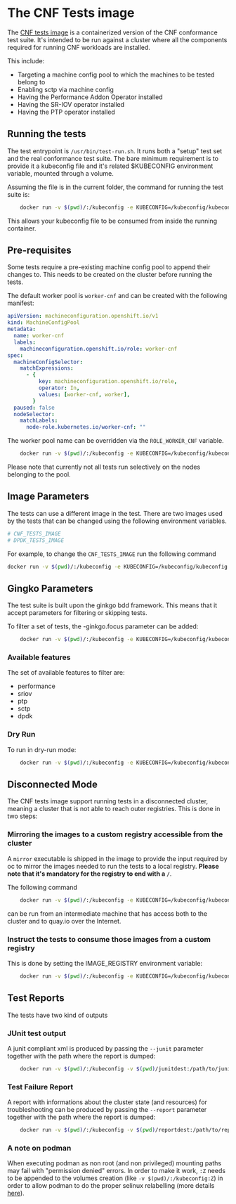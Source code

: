 # The CNF Tests image

The [CNF tests image](https://quay.io/openshift-kni/cnf-tests) is a containerized version of the CNF conformance test suite.
It's intended to be run against a cluster where all the components required for running CNF workloads are installed.

This include:

- Targeting a machine config pool to which the machines to be tested belong to
- Enabling sctp via machine config
- Having the Performance Addon Operator installed
- Having the SR-IOV operator installed
- Having the PTP operator installed

## Running the tests

The test entrypoint is `/usr/bin/test-run.sh`. It runs both a "setup" test set and the real conformance test suite.
The bare minimum requirement is to provide it a kubeconfig file and it's related $KUBECONFIG environment variable, mounted through a volume.

Assuming the file is in the current folder, the command for running the test suite is:

```bash
    docker run -v $(pwd)/:/kubeconfig -e KUBECONFIG=/kubeconfig/kubeconfig quay.io/openshift-kni/cnf-tests /usr/bin/test-run.sh
```

This allows your kubeconfig file to be consumed from inside the running container.

## Pre-requisites

Some tests require a pre-existing machine config pool to append their changes to. This needs to be created on the cluster before running the tests.

The default worker pool is `worker-cnf` and can be created with the following manifest:

```yaml
apiVersion: machineconfiguration.openshift.io/v1
kind: MachineConfigPool
metadata:
  name: worker-cnf
  labels:
    machineconfiguration.openshift.io/role: worker-cnf
spec:
  machineConfigSelector:
    matchExpressions:
      - {
          key: machineconfiguration.openshift.io/role,
          operator: In,
          values: [worker-cnf, worker],
        }
  paused: false
  nodeSelector:
    matchLabels:
      node-role.kubernetes.io/worker-cnf: ""
```

The worker pool name can be overridden via the `ROLE_WORKER_CNF` variable.

```bash
    docker run -v $(pwd)/:/kubeconfig -e KUBECONFIG=/kubeconfig/kubeconfig -e ROLE_WORKER_CNF=custom-worker-pool quay.io/openshift-kni/cnf-tests /usr/bin/test-run.sh
```

Please note that currently not all tests run selectively on the nodes belonging to the pool.

## Image Parameters

The tests can use a different image in the test.
There are two images used by the tests that can be changed using the following environment variables.

```bash
# CNF_TESTS_IMAGE
# DPDK_TESTS_IMAGE
```

For example, to change the `CNF_TESTS_IMAGE` run the following command

```bash
docker run -v $(pwd)/:/kubeconfig -e KUBECONFIG=/kubeconfig/kubeconfig -e CNF_TESTS_IMAGE="custom-cnf-tests-image:latests" quay.io/openshift-kni/cnf-tests /usr/bin/test-run.sh
```

## Gingko Parameters

The test suite is built upon the ginkgo bdd framework.
This means that it accept parameters for filtering or skipping tests.

To filter a set of tests, the -ginkgo.focus parameter can be added:

```bash
    docker run -v $(pwd)/:/kubeconfig -e KUBECONFIG=/kubeconfig/kubeconfig quay.io/openshift-kni/cnf-tests /usr/bin/test-run.sh -ginkgo.focus="performance|sctp"
```

### Available features

The set of available features to filter are:

- performance
- sriov
- ptp
- sctp
- dpdk

### Dry Run

To run in dry-run mode:

```bash
    docker run -v $(pwd)/:/kubeconfig -e KUBECONFIG=/kubeconfig/kubeconfig quay.io/openshift-kni/cnf-tests /usr/bin/test-run.sh -ginkgo.dryRun -ginkgo.v
```

## Disconnected Mode

The CNF tests image support running tests in a disconnected cluster, meaning a cluster that is not able to reach outer registries.
This is done in two steps:

### Mirroring the images to a custom registry accessible from the cluster

A `mirror` executable is shipped in the image to provide the input required by oc to mirror the images needed to run the tests to a local registry. **Please note that it's mandatory for the registry to end with a `/`**.

The following command

```bash
    docker run -v $(pwd)/:/kubeconfig -e KUBECONFIG=/kubeconfig/kubeconfig quay.io/openshift-kni/cnf-tests /usr/bin/mirror -registry my.local.registry:5000/ |  oc image mirror -f -
```

can be run from an intermediate machine that has access both to the cluster and to quay.io over the Internet.

### Instruct the tests to consume those images from a custom registry

This is done by setting the IMAGE_REGISTRY environment variable:

```bash
    docker run -v $(pwd)/:/kubeconfig -e KUBECONFIG=/kubeconfig/kubeconfig -e IMAGE_REGISTRY=my.local.registry:5000/ quay.io/openshift-kni/cnf-tests /usr/bin/test-run.sh
```

## Test Reports

The tests have two kind of outputs

### JUnit test output

A junit compliant xml is produced by passing the `--junit` parameter together with the path where the report is dumped:

```bash
    docker run -v $(pwd)/:/kubeconfig -v $(pwd)/junitdest:/path/to/junit -e KUBECONFIG=/kubeconfig/kubeconfig quay.io/openshift-kni/cnf-tests /usr/bin/test-run.sh --junit /path/to/junit
```

### Test Failure Report

A report with informations about the cluster state (and resources) for troubleshooting can be produced by passing the `--report` parameter together with the path where the report is dumped:

```bash
    docker run -v $(pwd)/:/kubeconfig -v $(pwd)/reportdest:/path/to/report -e KUBECONFIG=/kubeconfig/kubeconfig quay.io/openshift-kni/cnf-tests /usr/bin/test-run.sh --report /path/to/report
```

### A note on podman

When executing podman as non root (and non privileged) mounting paths may fail with "permission denied" errors. In order to make it work, `:Z` needs to be appended to the volumes creation (like `-v $(pwd)/:/kubeconfig:Z`) in order to allow podman to do the proper selinux relabelling (more details [here](https://github.com/containers/libpod/issues/3683#issuecomment-517239831)).
